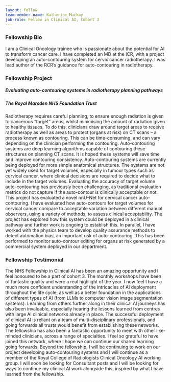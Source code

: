 ```yaml
---
layout: fellow
team-member-name: Katherine Mackay
job-role: Fellow in Clinical AI, Cohort 3
---
```

### Fellowship Bio
I am a Clinical Oncology trainee who is passionate about the potential for AI to transform cancer care. I have completed an MD at the ICR, with a project developing an auto-contouring system for cervix cancer radiotherapy. I was lead author of the RCR’s guidance for auto-contouring in radiotherapy.
### Fellowship Project
##### _Evaluating auto-contouring systems in radiotherapy planning pathways_
##### The Royal Marsden NHS Foundation Trust

Radiotherapy requires careful planning, to ensure enough radiation is given to cancerous “target” areas, whilst minimising the amount of radiation given to healthy tissues. To do this, clinicians draw around target areas to receive radiotherapy as well as areas to protect (organs at risk) on CT scans – a process known as contouring. This can be time-consuming, and can vary depending on the clinician performing the contouring. Auto-contouring systems are deep learning algorithms capable of contouring these structures on planning CT scans. It is hoped these systems will save time and improve contouring consistency. Auto-contouring systems are currently being deployed for more simple anatomical structures. The systems are not yet widely used for target volumes, especially in tumour types such as cervical cancer, where clinical decisions are required to decide what to include in the target volumes. Evaluating the accuracy of target volume auto-contouring has previously been challenging, as traditional evaluation metrics do not capture if the auto-contour is clinically acceptable or not. This project has evaluated a novel nnU-Net for cervical cancer auto-contouring. I have evaluated how auto-contours for target volumes for cervical cancer compare to acceptable variation between different manual observers, using a variety of methods, to assess clinical acceptability. The project has explored how this system could be deployed in a clinical pathway and further work is ongoing to establish this. In parallel, I have worked with the physics team to develop quality assurance methods to detect automation bias, an important risk of auto-contouring. This has been performed to monitor auto-contour editing for organs at risk generated by a commercial system deployed in our department. 
### Fellowship Testimonial
The NHS Fellowship in Clinical AI has been an amazing opportunity and I feel honoured to be a part of cohort 3. The monthly workshops have been of fantastic quality and were a real highlight of the year. I now feel I have a much more confident understanding of the intricacies of AI deployment throughout the life cycle, as well as a better foundation in the applications of different types of AI (from LLMs to computer vision image segmentation systems).  Learning from others further along in their clinical AI journeys has also been invaluable, especially hearing the lessons learned from centres with large AI clinical networks already in place. The successful deployment of clinical AI is reliant on a team of multi-disciplinary professionals, and going forwards all trusts would benefit from establishing these networks. The fellowship has also been a fantastic opportunity to meet with other like-minded clinicians, across a range of specialties. I feel so grateful to have joined this network, where I hope we can continue our shared learning going forwards. Beyond the fellowship, I will be continuing to work on our project developing auto-contouring systems and I will continue as a member of the Royal College of Radiologists Clinical Oncology AI working group. I will soon be looking for Consultant posts and I will be looking for ways to continue my clinical AI work alongside this, inspired by what I have learned from the fellowship.